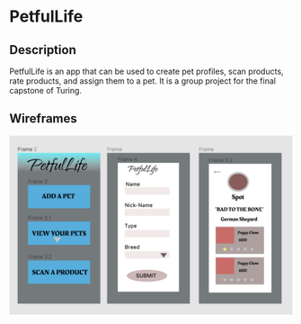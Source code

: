 # PetfulLife

## Description

  PetfulLife is an app that can be used to create pet profiles, scan products, rate products, and assign them to a pet. It is a group project for the final capstone of Turing.
  
 ## Wireframes
 ![image of the UI wireframe](./images/WireFrame.png)
 
